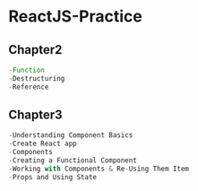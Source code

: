 # ReactJS-Practice
## Chapter2
```javascript
-Function 
-Destructuring
-Reference
```
## Chapter3
```javascript
-Understanding Component Basics
-Create React app
-Components
-Creating a Functional Component
-Working with Components & Re-Using Them Item
-Props and Using State
```
